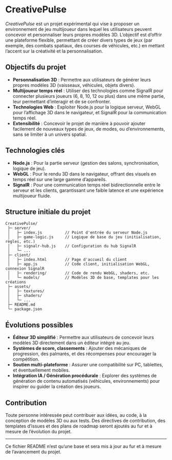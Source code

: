 # CreativePulse

*CreativePulse* est un projet expérimental qui vise à proposer un environnement de jeu multijoueur dans lequel les utilisateurs peuvent concevoir et personnaliser leurs propres modèles 3D. L’objectif est d’offrir une plateforme flexible, permettant de créer divers types de jeux (par exemple, des combats spatiaux, des courses de véhicules, etc.) en mettant l’accent sur la créativité et la personnalisation.

## Objectifs du projet

- **Personnalisation 3D** : Permettre aux utilisateurs de générer leurs propres modèles 3D (vaisseaux, véhicules, objets divers).
- **Multijoueur temps réel** : Utiliser des technologies comme SignalR pour connecter plusieurs joueurs (6, 8, 10, 12 ou plus) dans une même partie, leur permettant d’interagir et de se confronter.
- **Technologies Web** : Exploiter Node.js pour la logique serveur, WebGL pour l’affichage 3D dans le navigateur, et SignalR pour la communication temps réel.
- **Extensibilité** : Concevoir le projet de manière à pouvoir ajouter facilement de nouveaux types de jeux, de modes, ou d’environnements, sans se limiter à un univers spatial.

## Technologies clés

- **Node.js** : Pour la partie serveur (gestion des salons, synchronisation, logique de jeu).
- **WebGL** : Pour le rendu 3D dans le navigateur, offrant des visuels en temps réel sur une large gamme d’appareils.
- **SignalR** : Pour une communication temps réel bidirectionnelle entre le serveur et les clients, garantissant une faible latence et une expérience multijoueur fluide.

## Structure initiale du projet

```
CreativePulse/
 ├─ server/
 │   ├─ index.js          // Point d'entrée du serveur Node.js
 │   ├─ game-logic.js     // Logique de base du jeu (initialisation, règles, etc.)
 │   ├─ signalr-hub.js    // Configuration du hub SignalR
 │   └─ ...
 ├─ client/
 │   ├─ index.html        // Page d'accueil du client
 │   ├─ app.js            // Code client, initialisation WebGL, connexion SignalR
 │   ├─ rendering/        // Code de rendu WebGL, shaders, etc.
 │   └─ models/           // Modèles 3D de base, templates pour les créations
 ├─ assets/
 │   ├─ textures/
 │   ├─ shaders/
 │   └─ ...
 ├─ README.md
 └─ package.json
```

## Évolutions possibles

- **Éditeur 3D simplifié** : Permettre aux utilisateurs de concevoir leurs modèles 3D directement dans un éditeur intégré au jeu.
- **Systèmes de score, classements** : Ajouter des mécaniques de progression, des palmarès, et des récompenses pour encourager la compétition.
- **Soutien multi-plateforme** : Assurer une compatibilité sur PC, tablettes, et éventuellement mobiles.
- **Intégration IA / Génération procédurale** : Explorer des systèmes de génération de contenu automatisés (véhicules, environnements) pour inspirer ou guider la création des joueurs.

## Contribution

Toute personne intéressée peut contribuer aux idées, au code, à la conception de modèles 3D ou aux tests. Des directives de contribution, des templates d’issues et des plans de roadmap seront ajoutés au fur et à mesure de l’évolution du projet.

---

Ce fichier README n’est qu’une base et sera mis à jour au fur et à mesure de l’avancement du projet.
